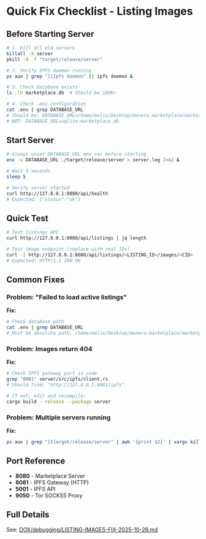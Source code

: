 # Quick Fix Checklist - Listing Images

## Before Starting Server

```bash
# 1. Kill all old servers
killall -9 server
pkill -9 -f "target/release/server"

# 2. Verify IPFS daemon running
ps aux | grep "[i]pfs daemon" || ipfs daemon &

# 3. Check database exists
ls -lh marketplace.db  # Should be 188K+

# 4. Check .env configuration
cat .env | grep DATABASE_URL
# Should be: DATABASE_URL=/home/malix/Desktop/monero.marketplace/marketplace.db
# NOT: DATABASE_URL=sqlite:marketplace.db
```

## Start Server

```bash
# Always unset DATABASE_URL env var before starting
env -u DATABASE_URL ./target/release/server > server.log 2>&1 &

# Wait 5 seconds
sleep 5

# Verify server started
curl http://127.0.0.1:8080/api/health
# Expected: {"status":"ok"}
```

## Quick Test

```bash
# Test listings API
curl http://127.0.0.1:8080/api/listings | jq length

# Test image endpoint (replace with real IDs)
curl -I http://127.0.0.1:8080/api/listings/<LISTING_ID>/images/<CID>
# Expected: HTTP/1.1 200 OK
```

## Common Fixes

### Problem: "Failed to load active listings"
**Fix:**
```bash
# Check database path
cat .env | grep DATABASE_URL
# Must be absolute path: /home/malix/Desktop/monero.marketplace/marketplace.db
```

### Problem: Images return 404
**Fix:**
```bash
# Check IPFS gateway port in code
grep "8081" server/src/ipfs/client.rs
# Should find: "http://127.0.0.1:8081/ipfs"

# If not, edit and recompile:
cargo build --release --package server
```

### Problem: Multiple servers running
**Fix:**
```bash
ps aux | grep "[t]arget/release/server" | awk '{print $2}' | xargs kill -9
```

## Port Reference

- **8080** - Marketplace Server
- **8081** - IPFS Gateway (HTTP)
- **5001** - IPFS API
- **9050** - Tor SOCKS5 Proxy

## Full Details

See: [DOX/debugging/LISTING-IMAGES-FIX-2025-10-28.md](../debugging/LISTING-IMAGES-FIX-2025-10-28.md)
